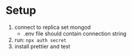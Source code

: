 # Setup

1. connect to replica set mongod
    - .env file should contain connection string
2. run: `npx auth secret`
3. install prettier and test
